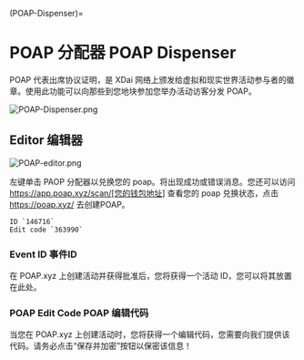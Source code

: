 (POAP-Dispenser)=
# POAP 分配器 POAP Dispenser

POAP 代表出席协议证明，是 XDai 网络上颁发给虚拟和现实世界活动参与者的徽章。使用此功能可以向那些到您地块参加您举办活动访客分发 POAP。

![POAP-Dispenser.png](https://cdn.discordapp.com/attachments/431671342044020749/976201122337423390/unknown.png)

## Editor 编辑器

![POAP-editor.png](https://cdn.discordapp.com/attachments/469095615654002688/976929932708040806/unknown.png)

左键单击 PAOP 分配器以兑换您的 poap。将出现成功或错误消息。您还可以访问 https://app.poap.xyz/scan/[您的钱包地址] 查看您的 poap 兑换状态，点击 https://poap.xyz/ 去创建POAP。

```{note}
ID `146716`
Edit code `363990`
```

### Event ID 事件ID

在 POAP.xyz 上创建活动并获得批准后，您将获得一个活动 ID，您可以将其放置在此处。

### POAP Edit Code POAP 编辑代码

当您在 POAP.xyz 上创建活动时，您将获得一个编辑代码，您需要向我们提供该代码。请务必点击“保存并加密”按钮以保密该信息！